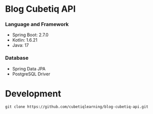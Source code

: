 # Blog Cubetiq API

### Language and Framework
- Spring Boot: 2.7.0
- Kotlin: 1.6.21
- Java: 17

### Database
- Spring Data JPA
- PostgreSQL Driver

# Development
```shell
git clone https://github.com/cubetiqlearning/blog-cubetiq-api.git
```
